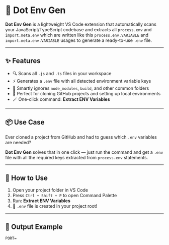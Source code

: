 # 🌱 Dot Env Gen

**Dot Env Gen** is a lightweight VS Code extension that automatically scans your JavaScript/TypeScript codebase and extracts all `process.env` and `import.meta.env` which are written like this  `process.env.VARIABLE` and `import.meta.env.VARIABLE` usages to generate a ready-to-use `.env` file.

---

## ✨ Features

- 🔍 Scans all `.js` and `.ts` files in your workspace
- ⚡ Generates a `.env` file with all detected environment variable keys
- 🧠 Smartly ignores `node_modules`, `build`, and other common folders
- 💼 Perfect for cloning GitHub projects and setting up local environments
- 🪄 One-click command: **Extract ENV Variables**

---

## 📦 Use Case

Ever cloned a project from GitHub and had to guess which `.env` variables are needed?

**Dot Env Gen** solves that in one click — just run the command and get a `.env` file with all the required keys extracted from `process.env` statements.

---

## 🚀 How to Use

1. Open your project folder in VS Code
2. Press `Ctrl + Shift + P` to open Command Palette
3. Run: **Extract ENV Variables**
4. 🎉 `.env` file is created in your project root!

---

## 📁 Output Example

```env
PORT=

